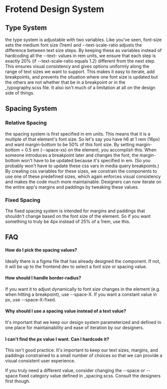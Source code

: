 # Frotend Design System

## Type System

the type system is adjustable with two variables. Like you've seen, font-size sets the medium font size (1rem) and --text-scale-ratio adjusts the difference between text size steps. By keeping these as variables instead of hardcoding all the --text-<size> values in rem units, we ensure that each step is exactly 20% (if --text-scale-ratio equals 1.2) different from the next step. This ensures visual consistency and gives options uniformly along the range of text sizes we want to support. This makes it easy to iterate, add breakpoints, and prevents the situation where one font size is updated but the others are not whether that be in a breakpoint or in the \_typography.scss file. It also isn't much of a limitation at all on the design side of things.

## Spacing System

### Relative Spacing

the spacing system is first specified in em units. This means that it is a multiple of that element's font size. So let's say you have h6 at 1 rem (16px) and want margin-bottom to be 50% of this font size. By setting margin-bottom = 0.5 em (--space-xs) on the element, you accomplish this. When someone introduces a breakpoint later and changes the font, the margin-bottom won't have to be updated because it's specified in em. (So you probably won't have to update these css vars in media query breakpoints.) By creating css variables for these sizes, we constrain the components to use one of these predefined sizes, which again enforces visual consistency and makes the code much more maintainable. Designers can now iterate on the entire app's margins and paddings by tweaking these values.

### Fixed Spacing

The fixed spacing system is intended for margins and paddings that shouldn't change based on the font size of the element. So if you want something to truly be 4px instead of 25% of a 1rem, use this.

## FAQ

#### How do I pick the spacing values?

Ideally there is a figma file that has already designed the component. If not, it will be up to the frontend dev to select a font size or spacing value.

#### How should I handle border-radius?

If you want it to adjust dynamically to font size changes in the element (e.g. when hitting a breakpoint), use --space-X. If you want a constant value in px, use --space-X-fixed.

#### Why should I use a spacing value instead of a text value?

It's important that we keep our design system parameterized and defined in one place for maintainability and ease of iteration by our designers.

#### I can't find the px value I want. Can I hardcode it?

This isn't good practice. It's important to keep our text sizes, margins, and paddings constrained to a small number of choices so that we can provide a visual consistent user experience.

If you truly need a different value, consider changing the --space or --space fixed category value defined in \_spacing.scss. Consult the designers first though.
